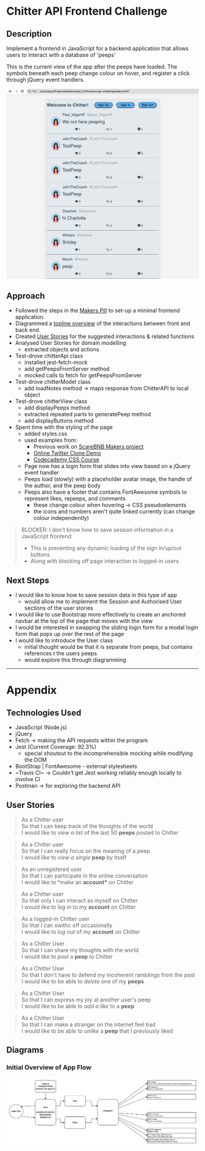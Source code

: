 # Chitter API Frontend Challenge

## Description

Implement a frontend in JavaScript for a backend application that allows users to interact with a database of 'peeps'

This is the current view of the app after the peeps have loaded. The symbols beneath each peep change colour on hover, and register a click through jQuery event handlers.

![Index Screenshot](./diagrams/Chitter-Frontend-Screenshot.png)

## Approach

- Followed the steps in the [Makers Pill](https://github.com/makersacademy/javascript-web-applications/blob/main/pills/setup_minimal_frontend_webapp.md) to set-up a minimal frontend application.
- Diagrammed a [topline overview](#initial-overview-of-app-flow) of the interactions between front and back end.
- Created [User Stories](#user-stories) for the suggested interactions & related functions
- Analysed User Stories for domain modelling
  - extracted objects and actions
- Test-drove chitterApi class
  - installed jest-fetch-mock
  - add getPeepsFromServer method
  - mocked calls to fetch for getPeepsFromServer
- Test-drove chitterModel class
  - add loadNotes method -> maps response from ChitterAPI to local object
- Test-drove chitterView class
  - add displayPeeps method
  - extracted repeated parts to generatePeep method
  - add displayButtons method
- Spent time with the styling of the page
  - added styles.css
  - used examples from:
    - Previous work on [ScareBNB Makers project](https://github.com/adamwoodcock98/makersbnb)
    - [Online Twitter Clone Demo](https://github.com/somanath-goudar/html-css-projects/tree/master/twitter-clone)
    - [Codecademy CSS Course](https://www.codecademy.com/learn/learn-css)
  - Page now has a login form that slides into view based on a jQuery event handler
  - Peeps load (slowly) with a placeholder avatar image, the handle of the author, and the peep body
  - Peeps also have a footer that contains FontAwesome symbols to represent likes, repeeps, and comments
    - these change colour when hovering -> CSS pseudoelements
    - the icons and numbers aren't quite linked currently (can change colour independently)

> BLOCKER: I don't know how to save session information in a JavaScript frontend
>
> - This is preventing any dynamic loading of the sign in/up/out buttons
> - Along with blocking off page interaction to logged-in users

## Next Steps

- I would like to know how to save session data in this type of app
  - would allow me to implement the Session and Authorised User sections of the user stories
- I would like to use Bootstrap more effectively to create an anchored navbar at the top of the page that moves with the view
- I would be interested in swapping the sliding login form for a modal login form that pops up over the rest of the page
- I would like to introduce the User class
  - initial thought would be that it is separate from peeps, but contains references t the users peeps
  - would explore this through diagramming

---

# Appendix

## Technologies Used

- JavaScript (Node.js)
- jQuery
- Fetch -> making the API requests within the program
- Jest (Current Coverage: 92.3%)
  - special shoutout to the incomprehensible mocking while modifying the DOM
- BootStrap | FontAwesome - external stylesheets
- ~Travis CI~ -> Couldn't get Jest working reliably enough locally to involve CI
- Postman -> for exploring the backend API

## User Stories

> As a Chitter user<br>
> So that I can keep track of the thoughts of the world<br>
> I would like to _view a list_ of the last 50 **peeps** posted to Chitter<br>

> As a Chitter user<br>
> So that I can really focus on the meaning of a peep<br>
> I would like to _view a single_ **peep** by itself<br>

> As an unregistered user<br>
> So that I can participate in the online conversation<br>
> I would like to \*make an **account\*** on Chitter<br>

> As a Chitter user<br>
> So that only I can interact as myself on Chitter<br>
> I would like to _log in_ to my **account** on Chitter<br>

> As a logged-in Chitter user<br>
> So that I can swithc off occasionally<br>
> I would like to _log out_ of my **account** on Chitter<br>

> As a Chitter User<br>
> So that I can share my thoughts with the world<br>
> I would like to _post_ a **peep** to Chitter<br>

> As a Chitter User<br>
> So that I don't have to defend my incoherent ramblings from the past<br>
> I would like to be able to _delete_ one of my **peeps**<br>

> As a Chitter User<br>
> So that I can express my joy at another user's peep<br>
> I would like to be able to _add a like_ to a **peep**<br>

> As a Chitter User<br>
> So that I can make a stranger on the internet feel bad<br>
> I would like to be able to _unlike_ a **peep** that I previously liked<br>

## Diagrams

### Initial Overview of App Flow

![Initial Overview of App Flow](./diagrams/Chitter-Frontend.png)
